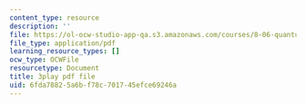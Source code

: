 ```yaml
---
content_type: resource
description: ''
file: https://ol-ocw-studio-app-qa.s3.amazonaws.com/courses/8-06-quantum-physics-iii-spring-2018/6fda78825a6bf78c701745efce69246a_o10QADeeK04.pdf
file_type: application/pdf
learning_resource_types: []
ocw_type: OCWFile
resourcetype: Document
title: 3play pdf file
uid: 6fda7882-5a6b-f78c-7017-45efce69246a
---
```

